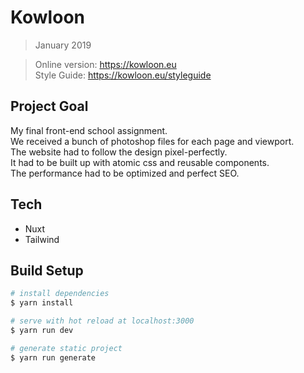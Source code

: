 # Kowloon
> January 2019

> Online version: https://kowloon.eu  
Style Guide: https://kowloon.eu/styleguide

## Project Goal
My final front-end school assignment.  
We received a bunch of photoshop files for each page and viewport.  
The website had to follow the design pixel-perfectly.  
It had to be built up with atomic css and reusable components.  
The performance had to be optimized and perfect SEO.

## Tech
- Nuxt
- Tailwind

## Build Setup

``` bash
# install dependencies
$ yarn install

# serve with hot reload at localhost:3000
$ yarn run dev

# generate static project
$ yarn run generate
```
